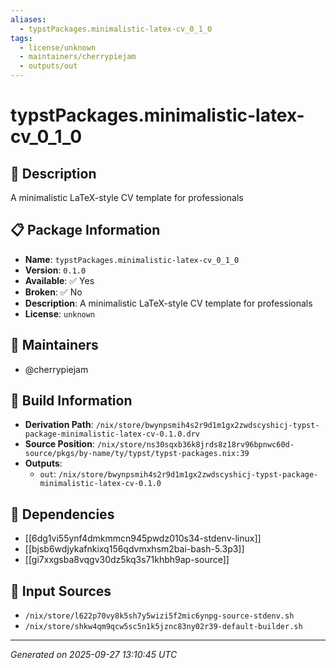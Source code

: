 ```yaml
---
aliases:
  - typstPackages.minimalistic-latex-cv_0_1_0
tags:
  - license/unknown
  - maintainers/cherrypiejam
  - outputs/out
---
```


# typstPackages.minimalistic-latex-cv_0_1_0

## 📝 Description

A minimalistic LaTeX-style CV template for professionals

## 📋 Package Information

- **Name**: `typstPackages.minimalistic-latex-cv_0_1_0`
- **Version**: `0.1.0`
- **Available**: ✅ Yes
- **Broken**: ✅ No
- **Description**: A minimalistic LaTeX-style CV template for professionals
- **License**: `unknown`
## 👥 Maintainers

- @cherrypiejam


## 🔧 Build Information

- **Derivation Path**: `/nix/store/bwynpsmih4s2r9d1m1gx2zwdscyshicj-typst-package-minimalistic-latex-cv-0.1.0.drv`
- **Source Position**: `/nix/store/ns30sqxb36k8jrds8z18rv96bpnwc60d-source/pkgs/by-name/ty/typst/typst-packages.nix:39`
- **Outputs**:
  - `out`:  `/nix/store/bwynpsmih4s2r9d1m1gx2zwdscyshicj-typst-package-minimalistic-latex-cv-0.1.0`

## 🔗 Dependencies

- [[6dg1vi55ynf4dmkmmcn945pwdz010s34-stdenv-linux]]
- [[bjsb6wdjykafnkixq156qdvmxhsm2bai-bash-5.3p3]]
- [[gi7xxgsba8vqgv30dz5kq3s71khbh9ap-source]]

## 📁 Input Sources

- `/nix/store/l622p70vy8k5sh7y5wizi5f2mic6ynpg-source-stdenv.sh`
- `/nix/store/shkw4qm9qcw5sc5n1k5jznc83ny02r39-default-builder.sh`

---
*Generated on 2025-09-27 13:10:45 UTC*
